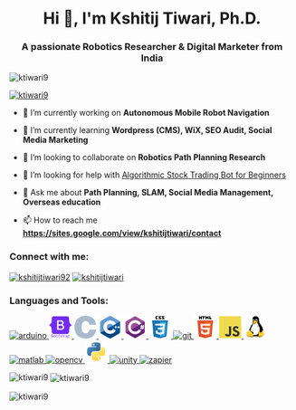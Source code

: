 <h1 align="center">Hi 👋, I'm Kshitij Tiwari, Ph.D.</h1>
<h3 align="center">A passionate Robotics Researcher & Digital Marketer from India</h3>

<p align="left"> <img src="https://komarev.com/ghpvc/?username=ktiwari9&label=Profile%20views&color=0e75b6&style=flat" alt="ktiwari9" /> </p>

<p align="left"> <a href="https://github.com/ryo-ma/github-profile-trophy"><img src="https://github-profile-trophy.vercel.app/?username=ktiwari9" alt="ktiwari9" /></a> </p>

- 🔭 I’m currently working on **Autonomous Mobile Robot Navigation**

- 🌱 I’m currently learning **Wordpress (CMS), WiX, SEO Audit, Social Media Marketing**

- 👯 I’m looking to collaborate on **Robotics Path Planning Research**

- 🤝 I’m looking for help with [Algorithmic Stock Trading Bot for Beginners](https://github.com/ktiwari9/algotradingbot)

- 💬 Ask me about **Path Planning, SLAM, Social Media Management, Overseas education**

- 📫 How to reach me **https://sites.google.com/view/kshitijtiwari/contact**

<h3 align="left">Connect with me:</h3>
<p align="left">
<a href="https://linkedin.com/in/kshitijtiwari92" target="blank"><img align="center" src="https://cdn.jsdelivr.net/npm/simple-icons@3.0.1/icons/linkedin.svg" alt="kshitijtiwari92" height="30" width="40" /></a>
<a href="https://www.behance.net/kshitijtiwari" target="blank"><img align="center" src="https://cdn.jsdelivr.net/npm/simple-icons@3.0.1/icons/behance.svg" alt="kshitijtiwari" height="30" width="40" /></a>
</p>

<h3 align="left">Languages and Tools:</h3>
<p align="left"> <a href="https://www.arduino.cc/" target="_blank"> <img src="https://cdn.worldvectorlogo.com/logos/arduino-1.svg" alt="arduino" width="40" height="40"/> </a> <a href="https://getbootstrap.com" target="_blank"> <img src="https://raw.githubusercontent.com/devicons/devicon/master/icons/bootstrap/bootstrap-plain-wordmark.svg" alt="bootstrap" width="40" height="40"/> </a> <a href="https://www.cprogramming.com/" target="_blank"> <img src="https://raw.githubusercontent.com/devicons/devicon/master/icons/c/c-original.svg" alt="c" width="40" height="40"/> </a> <a href="https://www.w3schools.com/cpp/" target="_blank"> <img src="https://raw.githubusercontent.com/devicons/devicon/master/icons/cplusplus/cplusplus-original.svg" alt="cplusplus" width="40" height="40"/> </a> <a href="https://www.w3schools.com/cs/" target="_blank"> <img src="https://raw.githubusercontent.com/devicons/devicon/master/icons/csharp/csharp-original.svg" alt="csharp" width="40" height="40"/> </a> <a href="https://www.w3schools.com/css/" target="_blank"> <img src="https://raw.githubusercontent.com/devicons/devicon/master/icons/css3/css3-original-wordmark.svg" alt="css3" width="40" height="40"/> </a> <a href="https://git-scm.com/" target="_blank"> <img src="https://www.vectorlogo.zone/logos/git-scm/git-scm-icon.svg" alt="git" width="40" height="40"/> </a> <a href="https://www.w3.org/html/" target="_blank"> <img src="https://raw.githubusercontent.com/devicons/devicon/master/icons/html5/html5-original-wordmark.svg" alt="html5" width="40" height="40"/> </a> <a href="https://developer.mozilla.org/en-US/docs/Web/JavaScript" target="_blank"> <img src="https://raw.githubusercontent.com/devicons/devicon/master/icons/javascript/javascript-original.svg" alt="javascript" width="40" height="40"/> </a> <a href="https://www.linux.org/" target="_blank"> <img src="https://raw.githubusercontent.com/devicons/devicon/master/icons/linux/linux-original.svg" alt="linux" width="40" height="40"/> </a> <a href="https://www.mathworks.com/" target="_blank"> <img src="https://raw.githubusercontent.com/simple-icons/simple-icons/master/icons/mathworks.svg" alt="matlab" width="40" height="40"/> </a> <a href="https://opencv.org/" target="_blank"> <img src="https://www.vectorlogo.zone/logos/opencv/opencv-icon.svg" alt="opencv" width="40" height="40"/> </a> <a href="https://www.python.org" target="_blank"> <img src="https://raw.githubusercontent.com/devicons/devicon/master/icons/python/python-original.svg" alt="python" width="40" height="40"/> </a> <a href="https://unity.com/" target="_blank"> <img src="https://www.vectorlogo.zone/logos/unity3d/unity3d-icon.svg" alt="unity" width="40" height="40"/> </a> <a href="https://zapier.com" target="_blank"> <img src="https://www.vectorlogo.zone/logos/zapier/zapier-icon.svg" alt="zapier" width="40" height="40"/> </a> </p>

<p><img align="left" src="https://github-readme-stats.vercel.app/api/top-langs?username=ktiwari9&show_icons=true&locale=en&layout=compact" alt="ktiwari9" /></p>

<p>&nbsp;<img align="center" src="https://github-readme-stats.vercel.app/api?username=ktiwari9&show_icons=true&locale=en" alt="ktiwari9" /></p>

<p><img align="center" src="https://github-readme-streak-stats.herokuapp.com/?user=ktiwari9&" alt="ktiwari9" /></p>
